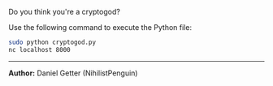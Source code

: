 Do you think you're a cryptogod?

Use the following command to execute the Python file:

```bash
sudo python cryptogod.py
nc localhost 8000
```

---
**Author:** Daniel Getter (NihilistPenguin)